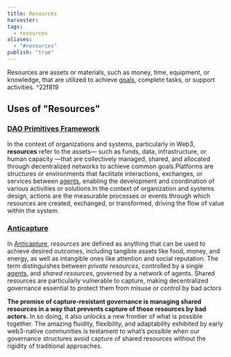 ```yaml
---
title: Resources
harvester: 
tags:
  - resources
aliases:
  - "#resources"
publish: "true"
---
```


Resources are assets or materials, such as money, time, equipment, or knowledge, that are utilized to achieve [goals](./goals.md), complete tasks, or support activities. ^22f819

## Uses of "Resources"

### [DAO Primitives Framework](./primitives.md##%5E6d6e1a) 

In the context of organizations and systems, particularly in Web3, **resources** refer to the assets— such as funds, data, infrastructure, or human capacity —that are collectively managed, shared, and allocated through decentralized networks to achieve common goals.Platforms are structures or environments that facilitate interactions, exchanges, or services between [agents](tags/agents.md), enabling the development and coordination of various activities or solutions.In the context of organization and systems design, actions are the measurable processes or events through which resources are created, exchanged, or transformed, driving the flow of value within the system.

### [Anticapture](../library/Anticapture.md)

In [Anticapture](../library/Anticapture.md), _resources_ are defined as anything that can be used to achieve desired outcomes, including tangible assets like food, money, and energy, as well as intangible ones like attention and social reputation. The term distinguishes between _private resources_, controlled by a single [agents](./agents.md), and _shared resources_, governed by a network of agents. Shared resources are particularly vulnerable to capture, making decentralized governance essential to protect them from misuse or control by bad actors

**The promise of capture-resistant governance is managing shared resources in a way that prevents capture of those resources by bad actors.** In so doing, it also unlocks a new frontier of what is possible together. The amazing fluidity, flexibility, and adaptability exhibited by early web3-native communities is testament to what’s possible when our governance structures avoid capture of shared resources without the rigidity of traditional approaches.